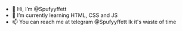 - 👋 Hi, I’m @Spufyyffett
- 👀 I’m currently learning HTML, CSS and JS
- 📫 You can reach me at telegram @Spufyyffett
Ik it's waste of time 

<!---
Spufyyffett/Spufyyffett is a ✨ special ✨ repository because its `README.md` (this file) appears on your GitHub profile.
You can click the Preview link to take a look at your changes.
--->
